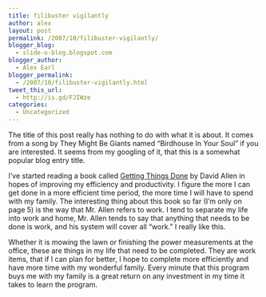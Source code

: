 ```yaml
---
title: filibuster vigilantly
author: alex
layout: post
permalink: /2007/10/filibuster-vigilantly/
blogger_blog:
  - slide-o-blog.blogspot.com
blogger_author:
  - Alex Earl
blogger_permalink:
  - /2007/10/filibuster-vigilantly.html
tweet_this_url:
  - http://is.gd/FJIWze
categories:
  - Uncategorized
---
```

The title of this post really has nothing to do with what it is about. It comes from a song by They Might Be Giants named &#8220;Birdhouse In Your Soul&#8221; if you are interested. It seems from my googling of it, that this is a somewhat popular blog entry title.

I&#8217;ve started reading a book called [Getting Things Done][1] by David Allen in hopes of improving my efficiency and productivity. I figure the more I can get done in a more efficient time period, the more time I will have to spend with my family. The interesting thing about this book so far (I&#8217;m only on page 5) is the way that Mr. Allen refers to work. I tend to separate my life into work and home, Mr. Allen tends to say that anything that needs to be done is work, and his system will cover all &#8220;work.&#8221; I really like this.

Whether it is mowing the lawn or finishing the power measurements at the office, these are things in my life that need to be completed. They are work items, that if I can plan for better, I hope to complete more efficiently and have more time with my wonderful family. Every minute that this program buys me with my family is a great return on any investment in my time it takes to learn the program.

 [1]: http://www.amazon.com/Getting-Things-Done-Stress-Free-Productivity/dp/0142000280/ref=pd_bbs_sr_1/103-9859024-0250244?ie=UTF8&s=books&qid=1191799496&sr=8-1
